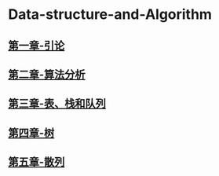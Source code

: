 # Data-structure-and-Algorithm
## [第一章-引论](./note/Chapter1.org)
## [第二章-算法分析](./note/Chapter2.org)
## [第三章-表、栈和队列](./note/Chapter3.org)

## [第四章-树](./note/Chapter4.md)

## [第五章-散列](./note/Chapter5.md)
